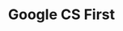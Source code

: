 ---
layout: leaf-node
title: "Google CS First"
title-url: "https://www.cs-first.com/en/home"
author: [ "" ]
groups: [ "broader-issues" ]
categories: [ "computer-science-education" ]
topics: [ "ongoing-projects" ]
summary: >
  Over 4,600 schools have used CS First clubs to introduce computer science to students. The CS First curriculum is free and easy to use — no computer science experience required!
cite: >
  
pub-date: 
added_date: 2017-04-30
resource-type: external-page
---